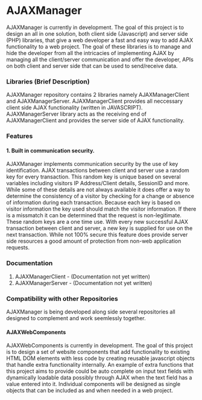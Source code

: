 # AJAXManager
AJAXManager is currently in development.  The goal of this project is to design an all in one solution, both client side (Javascript) and server side (PHP) libraries, that give a web developer a fast and easy way to add AJAX functionality to a web project.  The goal of these libraries is to manage and hide the developer from all the intricacies of implementing AJAX by managing all the client/server communication and offer the developer, APIs on both client and server side that can be used to send/receive data.

### Libraries (Brief Description)
AJAXManager repository contains 2 libraries namely AJAXManagerClient and AJAXManagerServer. AJAXManagerClient provides all neccessary client side AJAX functionality (written in JAVASCRIPT). AJAXManagerServer library acts as the receiving end of AJAXManagerClient and provides the server side of AJAX functionality.

### Features
#### 1. Built in communication security.
AJAXManager implements communication security by the use of key identification.  AJAX transactions between client and server use a random key for every transaction.  This random key is unique based on several variables including visitors IP Address/Client details, SessionID and more.  While some of these details are not always available it does offer a way to determine the consistency of a visitor by checking for a change or absence of information during each transaction.  Because each key is based on visitor information the key used should match the visitor information.  If there is a missmatch it can be determined that the request is non-legitimate.  These random keys are a one time use.  With every new successful AJAX transaction between client and server, a new key is supplied for use on the next transaction.  While not 100% secure this feature does provide server side resources a good amount of protection from non-web application requests.

### Documentation
1. AJAXManagerClient - (Documentation not yet written)
2. AJAXManagerServer - (Documentation not yet written)

### Compatibility with other Repositories
AJAXManager is being developed along side several repositories all designed to complement and work seemlessly together.  
#### AJAXWebComponents
AJAXWebComponents is currently in development.  The goal of this project is to design a set of website components that add functionality to existing HTML DOM elements with less code by creating reusable javascript objects that handle extra functionality internally.  An example of extra functions that this project aims to provide could be auto complete on input text fields with dynamically loadable data possibly through AJAX when the text field has a value entered into it.  Individual components will be designed as single objects that can be included as and when needed in a web project.
